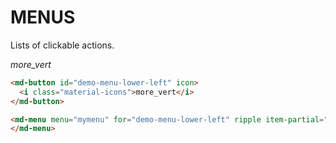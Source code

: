 # MENUS

Lists of clickable actions.

<div class="mdl-grid">
  <md-button id="demo-menu-lower-left" v-on:click="toggleMenu" icon ripple>
    <i class="material-icons">more_vert</i>
  </md-button>

  <md-menu v-show="mymenuVisible" :menu.once="mymenu" for="demo-menu-lower-left" ripple item-partial="simple-menu-item">
  </md-menu>
</div>

```html
<md-button id="demo-menu-lower-left" icon>
  <i class="material-icons">more_vert</i>
</md-button>

<md-menu menu="mymenu" for="demo-menu-lower-left" ripple item-partial="simple-menu-item">
</md-menu>
```
